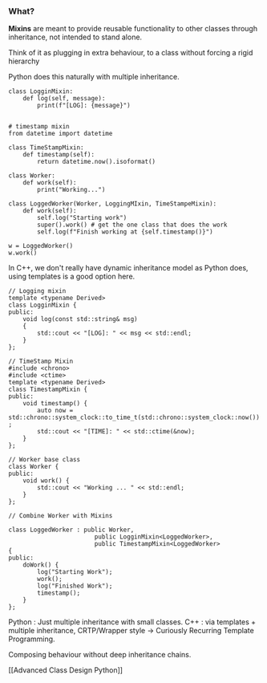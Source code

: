### What? 
**Mixins** are meant to provide reusable functionality to other classes through inheritance, not intended to stand alone. 

Think of it as plugging in extra behaviour, to a class without forcing a rigid hierarchy

Python does this naturally with multiple inheritance. 


```
class LogginMixin: 
	def log(self, message): 
		print(f"[LOG]: {message}")


# timestamp mixin
from datetime import datetime

class TimeStampMixin: 
	def timestamp(self): 
		return datetime.now().isoformat()

class Worker: 
	def work(self): 
		print("Working...")

class LoggedWorker(Worker, LoggingMIxin, TimeStampeMixin): 
	def work(self): 
		self.log("Starting work")
		super().work() # get the one class that does the work 
		self.log(f"Finish working at {self.timestamp()}")

w = LoggedWorker()
w.work()
```

In C++, we don't really have dynamic inheritance model as Python does, using templates is a good option here. 

```
// Logging mixin
template <typename Derived>
class LogginMixin { 
public: 
	void log(const std::string& msg)
	{ 
		std::cout << "[LOG]: " << msg << std::endl;
	}
};

// TimeStamp Mixin
#include <chrono> 
#include <ctime>
template <typename Derived> 
class TimestampMixin { 
public: 
	void timestamp() { 
		auto now = std::chrono::system_clock::to_time_t(std::chrono::system_clock::now())	;
		std::cout << "[TIME]: " << std::ctime(&now);
	}
};

// Worker base class
class Worker { 
public: 
	void work() { 
		std::cout << "Working ... " << std::endl;
	}
};

// Combine Worker with Mixins

class LoggedWorker : public Worker, 
						public LogginMixin<LoggedWorker>, 
						public TimestampMixin<LoggedWorker> 
{ 
public: 
	doWork() { 
		log("Starting Work");
		work();
		log("Finished Work");
		timestamp();
	}
};
```

Python : Just multiple inheritance with small classes. 
C++ : via templates + multiple inheritance, CRTP/Wrapper style -> Curiously Recurring Template Programming.

Composing behaviour without deep inheritance chains. 

[[Advanced Class Design Python]]